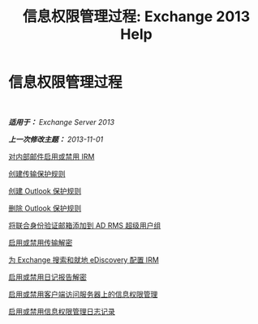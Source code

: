 ﻿---
title: '信息权限管理过程: Exchange 2013 Help'
TOCTitle: 信息权限管理过程
ms:assetid: e5b3c7d1-31d6-481f-82e7-a3766da9a510
ms:mtpsurl: https://technet.microsoft.com/zh-cn/library/Dd351212(v=EXCHG.150)
ms:contentKeyID: 50491832
ms.date: 05/21/2018
mtps_version: v=EXCHG.150
ms.translationtype: MT
---

# 信息权限管理过程

 

_**适用于：** Exchange Server 2013_

_**上一次修改主题：** 2013-11-01_

[对内部邮件启用或禁用 IRM](enable-or-disable-irm-for-internal-messages-exchange-2013-help.md)

[创建传输保护规则](create-a-transport-protection-rule-exchange-2013-help.md)

[创建 Outlook 保护规则](create-an-outlook-protection-rule-exchange-2013-help.md)

[删除 Outlook 保护规则](remove-an-outlook-protection-rule-exchange-2013-help.md)

[将联合身份验证邮箱添加到 AD RMS 超级用户组](add-the-federation-mailbox-to-the-ad-rms-super-users-group-exchange-2013-help.md)

[启用或禁用传输解密](enable-or-disable-transport-decryption-exchange-2013-help.md)

[为 Exchange 搜索和就地 eDiscovery 配置 IRM](configure-irm-for-exchange-search-and-https://docs.microsoft.com/zh-cn/exchange/security-and-compliance/in-place-ediscovery/in-place-ediscovery)

[启用或禁用日记报告解密](enable-or-disable-journal-report-decryption-exchange-2013-help.md)

[启用或禁用客户端访问服务器上的信息权限管理](enable-or-disable-information-rights-management-on-client-access-servers-exchange-2013-help.md)

[启用或禁用信息权限管理日志记录](enable-or-disable-information-rights-management-logging-exchange-2013-help.md)

